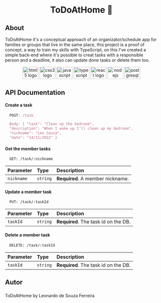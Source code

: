 <h1 align="center">ToDoAtHome 🏡</h1>

###

<h2 align="left">About</h2>

ToDoAtHome it's a conceptual approach of an organizator/schedule app for families or groups that live in the same place, this project is a proof of concept, a way to train my skills with TypeScript, on this I've created a simple back-end where it's possible to creat tasks with a responsible person and a deadline, it also can update done tasks or delete them too.

<div align="center">
  <img src="https://cdn.jsdelivr.net/gh/devicons/devicon/icons/html5/html5-plain-wordmark.svg" height="40" width="52" alt="html5 logo"  />
  <img src="https://cdn.jsdelivr.net/gh/devicons/devicon/icons/css3/css3-plain-wordmark.svg" height="40" width="52" alt="css3 logo"  />
  <img src="https://cdn.jsdelivr.net/gh/devicons/devicon/icons/javascript/javascript-original.svg" height="40" width="52" alt="javascript logo"  />
  <img src="https://cdn.jsdelivr.net/gh/devicons/devicon/icons/typescript/typescript-plain.svg" height="40" width="52" alt="typescript logo"  />
  <img src="https://cdn.jsdelivr.net/gh/devicons/devicon/icons/react/react-original-wordmark.svg" height="40" width="52" alt="react logo"  />
  <img src="https://cdn.jsdelivr.net/gh/devicons/devicon/icons/nodejs/nodejs-original.svg" height="40" width="52" alt="nodejs logo"  />
  <img src="https://cdn.jsdelivr.net/gh/devicons/devicon/icons/postgresql/postgresql-plain-wordmark.svg" height="40" width="52" alt="postgresql logo"  />
</div>


## API Documentation


#### Create a task

```javascript
  POST: /task

  Body: { "task": "Clean up the bedroom",
  "description": "When I wake up I'll clean up my bedroom",
  "nickname": "Leo Souza",
  "date": "14/11/2022" }

```


#### Get the member tasks

```
  GET: /task/:nickname
```

| Parameter   | Type       | Description                         |
| :---------- | :--------- | :---------------------------------- |
| `nickname` | `string` | **Required**. A member nickname. |

#### Update a member task

```
  PUT: /task/:taskId
```

| Parameter   | Type       | Description                         |
| :---------- | :--------- | :---------------------------------- |
| `taskId` | `string` | **Required**. The task id on the DB. |

#### Delete a member task

```
  DELETE: /task/:taskId
```

| Parameter   | Type       | Description                         |
| :---------- | :--------- | :---------------------------------- |
| `taskId` | `string` | **Required**. The task id on the DB. |





###

<h2 align="left">Autor</h2>

###

<p align="left">ToDoAtHome by Leonardo de Souza Ferreira</p>

###
